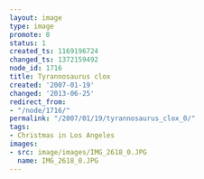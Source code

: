 ```yaml
---
layout: image
type: image
promote: 0
status: 1
created_ts: 1169196724
changed_ts: 1372159492
node_id: 1716
title: Tyrannosaurus clox
created: '2007-01-19'
changed: '2013-06-25'
redirect_from:
- "/node/1716/"
permalink: "/2007/01/19/tyrannosaurus_clox_0/"
tags:
- Christmas in Los Angeles
images:
- src: image/images/IMG_2618_0.JPG
  name: IMG_2618_0.JPG
---
```


